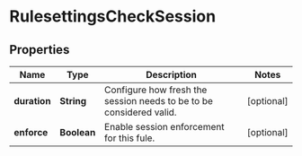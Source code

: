 # RulesettingsCheckSession

## Properties
Name | Type | Description | Notes
------------ | ------------- | ------------- | -------------
**duration** | **String** | Configure how fresh the session needs to be to be considered valid. |  [optional]
**enforce** | **Boolean** | Enable session enforcement for this fule. |  [optional]
